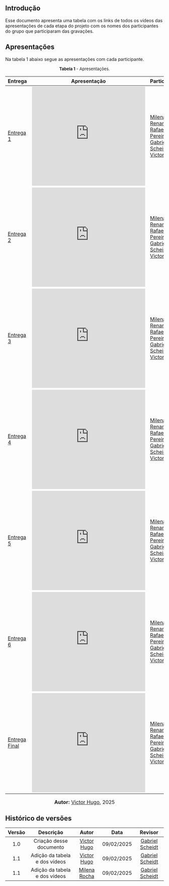 ## Introdução

Esse documento apresenta uma tabela com os links de todos os vídeos das apresentações de cada etapa do projeto com os nomes dos participantes do grupo que participaram das gravações.

## Apresentações

Na tabela 1 abaixo segue as apresentações com cada participante.

<center>

<font size="2"><p style="text-align: center"><b>Tabela 1</b> - Apresentações.</p></font>

| Entrega    | Apresentação   | Participantes         |
|-----------|--------------|----------------------|
| [Entrega 1](https://requisitos-de-software.github.io/2024.2-Sympla/planejamento/cronograma/) |   <iframe width="360" height="315" src="https://www.youtube.com/embed/xI2A7K3JI6c?si=LRzlsNRAumMp9l44" title="YouTube video player" frameborder="0" allow="accelerometer; autoplay; clipboard-write; encrypted-media; gyroscope; picture-in-picture; web-share" referrerpolicy="strict-origin-when-cross-origin" allowfullscreen></iframe>    | [Milena Rocha](https://github.com/MilenaFRocha) <br>[Renan Araújo](https://github.com/renantfm4)<br>[Rafael Pereira](https://github.com/rafgpereira)<br>[Gabriel Scheidt](https://github.com/Gxaite)<br>[Victor Hugo](https://github.com/VHbernardes)   |
| [Entrega 2](https://requisitos-de-software.github.io/2024.2-Sympla/elicitacao/perfil_usuario/) | <iframe width="360" height="315" src="https://www.youtube.com/embed/tI1IjeutvD8?si=w8qq4uQ3YodAfTpP" title="YouTube video player" frameborder="0" allow="accelerometer; autoplay; clipboard-write; encrypted-media; gyroscope; picture-in-picture; web-share" referrerpolicy="strict-origin-when-cross-origin" allowfullscreen></iframe>      | [Milena Rocha](https://github.com/MilenaFRocha) <br>[Renan Araújo](https://github.com/renantfm4)<br>[Rafael Pereira](https://github.com/rafgpereira)<br>[Gabriel Scheidt](https://github.com/Gxaite)<br>[Victor Hugo](https://github.com/VHbernardes)   |
| [Entrega 3](https://requisitos-de-software.github.io/2024.2-Sympla/modelagem/cenarios/) | <iframe width="360" height="315" src="https://www.youtube.com/embed/pVIqd2pnuQ4" title="YouTube video player" frameborder="0" allow="accelerometer; autoplay; clipboard-write; encrypted-media; gyroscope; picture-in-picture; web-share" referrerpolicy="strict-origin-when-cross-origin" allowfullscreen></iframe>      | [Milena Rocha](https://github.com/MilenaFRocha) <br>[Renan Araújo](https://github.com/renantfm4)<br>[Rafael Pereira](https://github.com/rafgpereira)<br>[Gabriel Scheidt](https://github.com/Gxaite)<br>[Victor Hugo](https://github.com/VHbernardes)   |
| [Entrega 4](https://requisitos-de-software.github.io/2024.2-Sympla/modelagem/nfr/) | <iframe width="360" height="315" src="https://www.youtube.com/embed/hAiKcFdJZ6A" title="YouTube video player" frameborder="0" allow="accelerometer; autoplay; clipboard-write; encrypted-media; gyroscope; picture-in-picture; web-share" referrerpolicy="strict-origin-when-cross-origin" allowfullscreen></iframe>      | [Milena Rocha](https://github.com/MilenaFRocha) <br>[Renan Araújo](https://github.com/renantfm4)<br>[Rafael Pereira](https://github.com/rafgpereira)<br>[Gabriel Scheidt](https://github.com/Gxaite)<br>[Victor Hugo](https://github.com/VHbernardes)   |
| [Entrega 5](https://requisitos-de-software.github.io/2024.2-Sympla/validacao/prototipo/) | <iframe width="360" height="315" src="https://www.youtube.com/embed/ZWVse4UlMMU?si=lW70p5Pca6KIcoBh" title="YouTube video player" frameborder="0" allow="accelerometer; autoplay; clipboard-write; encrypted-media; gyroscope; picture-in-picture; web-share" referrerpolicy="strict-origin-when-cross-origin" allowfullscreen></iframe>      | [Milena Rocha](https://github.com/MilenaFRocha) <br>[Renan Araújo](https://github.com/renantfm4)<br>[Rafael Pereira](https://github.com/rafgpereira)<br>[Gabriel Scheidt](https://github.com/Gxaite)<br>[Victor Hugo](https://github.com/VHbernardes)   |
| [Entrega 6](https://requisitos-de-software.github.io/2024.2-Sympla/pos-rastreabilidade/backward_from/) | <iframe width="360" height="315" src="https://www.youtube.com/embed/QeGuNtV6rX0?si=NxY_myaUwU8xQ8-r" title="YouTube video player" frameborder="0" allow="accelerometer; autoplay; clipboard-write; encrypted-media; gyroscope; picture-in-picture; web-share" referrerpolicy="strict-origin-when-cross-origin" allowfullscreen></iframe>      | [Milena Rocha](https://github.com/MilenaFRocha) <br>[Renan Araújo](https://github.com/renantfm4)<br>[Rafael Pereira](https://github.com/rafgpereira)<br>[Gabriel Scheidt](https://github.com/Gxaite)<br>[Victor Hugo](https://github.com/VHbernardes)   |
| [Entrega Final](https://requisitos-de-software.github.io/2024.2-Sympla/entrega_final/aplicativo_escolhido/) |  <iframe width="360" height="315" src="https://www.youtube.com/embed/mPt0ioaGLm0?si=uiDJSbVxMxrfD4al" title="YouTube video player" frameborder="0" allow="accelerometer; autoplay; clipboard-write; encrypted-media; gyroscope; picture-in-picture; web-share" referrerpolicy="strict-origin-when-cross-origin" allowfullscreen></iframe>     | [Milena Rocha](https://github.com/MilenaFRocha) <br>[Renan Araújo](https://github.com/renantfm4)<br>[Rafael Pereira](https://github.com/rafgpereira)<br>[Gabriel Scheidt](https://github.com/Gxaite)<br>[Victor Hugo](https://github.com/VHbernardes)   |

<font size="3"><p style="text-align: center"><b>Autor:</b> [Victor Hugo](https://github.com/VHbernardes), 2025</p></font>

</center>

## Histórico de versões

| Versão |          Descrição              |     Autor      |      Data      |   Revisor     |
|:------:|:-------------------------------:|:--------------:|:--------------:|:-------------:|
|  1.0   | Criação desse documento |  [Victor Hugo](https://github.com/VHbernardes) | 09/02/2025   | [Gabriel Scheidt](https://github.com/Gxaite) |
|  1.1   | Adição da tabela e dos vídeos |  [Victor Hugo](https://github.com/VHbernardes) | 09/02/2025   | [Gabriel Scheidt](https://github.com/Gxaite) |
|  1.1   | Adição da tabela e dos vídeos |  [Milena Rocha](https://github.com/MilenaFRocha) | 09/02/2025   | [Gabriel Scheidt](https://github.com/Gxaite) |
